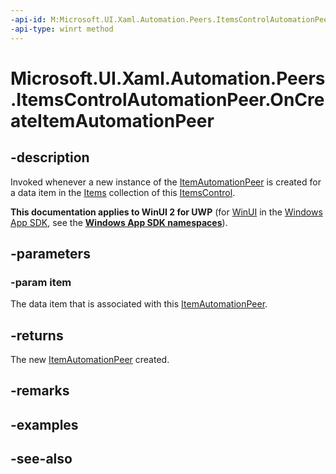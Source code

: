 ```yaml
---
-api-id: M:Microsoft.UI.Xaml.Automation.Peers.ItemsControlAutomationPeer.OnCreateItemAutomationPeer(System.Object)
-api-type: winrt method
---
```


<!-- Method syntax
virtual protected Windows.UI.Xaml.Automation.Peers.ItemAutomationPeer OnCreateItemAutomationPeer(System.Object item)
-->

# Microsoft.UI.Xaml.Automation.Peers.ItemsControlAutomationPeer.OnCreateItemAutomationPeer

## -description
Invoked whenever a new instance of the [ItemAutomationPeer](itemautomationpeer.md) is created for a data item in the [Items](../microsoft.ui.xaml.controls/itemscontrol_items.md) collection of this [ItemsControl](../microsoft.ui.xaml.controls/itemscontrol.md).

**This documentation applies to WinUI 2 for UWP** (for [WinUI](/windows/apps/winui/winui3/) in the [Windows App SDK](/windows/apps/windows-app-sdk/), see the **[Windows App SDK namespaces](/windows/windows-app-sdk/api/winrt/)**).

## -parameters
### -param item
The data item that is associated with this [ItemAutomationPeer](itemautomationpeer.md).

## -returns
The new [ItemAutomationPeer](itemautomationpeer.md) created.

## -remarks

## -examples

## -see-also
